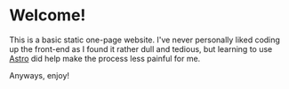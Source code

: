 # Welcome!

This is a basic static one-page website. I've never personally liked coding up the front-end as I found it rather dull and tedious, but learning to use [Astro](https://astro.build/) did help make the process less painful for me.

Anyways, enjoy!